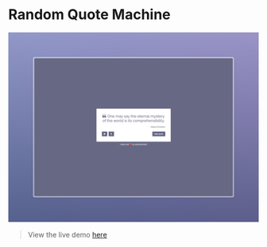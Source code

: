 # Random Quote Machine

![Random Quote Machine Image](./public/Random%20Quote%20Machine%20_%20FCC.jpeg)

> View the live demo [here](https://random-quote-generator-fcc.vercel.app/)
